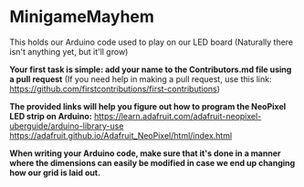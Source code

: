 # MinigameMayhem
This holds our Arduino code used to play on our LED board (Naturally there isn't anything yet, but it'll grow)

**Your first task is simple: add your name to the Contributors.md file using a pull request** (If you need help in making a pull request, use this link: https://github.com/firstcontributions/first-contributions)

**The provided links will help you figure out how to program the NeoPixel LED strip on Arduino:**
https://learn.adafruit.com/adafruit-neopixel-uberguide/arduino-library-use
https://adafruit.github.io/Adafruit_NeoPixel/html/index.html

**When writing your Arduino code, make sure that it's done in a manner where the dimensions can easily be modified in case we end up changing how our grid is laid out.**
